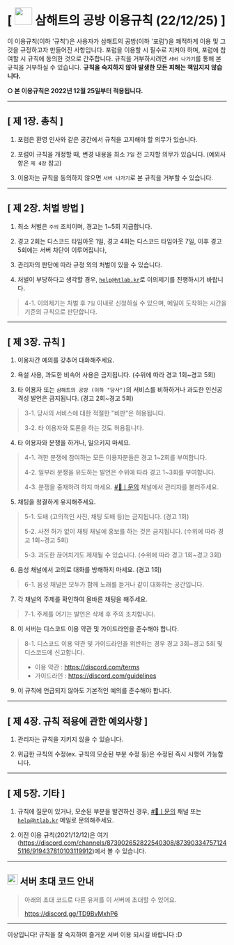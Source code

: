 # **[ <img src="https://cdn.discordapp.com/emojis/919436087481499688.webp" width="40" /> 삼해트의 공방 이용규칙 (22/12/25) ]**

이 이용규칙(이하 '규칙')은 사용자가 삼해트의 공방(이하 '포럼')을 쾌적하게 이용 및 그것을 규정하고자 만들어진 사항입니다. 포럼을 이용할 시 필수로 지켜야 하며, 포럼에 참여할 시 규칙에 동의한 것으로 간주합니다. 규칙을 거부하시려면 ``서버 나가기``를 통해 본 규칙을 거부하실 수 있습니다. __규칙을 숙지하지 않아 발생한 모든 피해는 책임지지 않습니다.__

**○ 본 이용규칙은 2022년 12월 25일부터 적용됩니다.**

---

## __[ 제 1장. 총칙 ]__

1. 포럼은 환영 인사와 같은 공간에서 규칙을 고지해야 할 의무가 있습니다.

2. 포럼이 규칙을 개정할 때, 변경 내용을 최소 ``7일`` 전 고지할 의무가 있습니다. (예외사항은 ``제 4장`` 참고)

3. 이용자는 규칙을 동의하지 않으면 ``서버 나가기``로 본 규칙을 거부할 수 있습니다.

---

## __[ 제 2장. 처벌 방법 ]__
1. 최소 처벌은 ``주의`` 조치이며, 경고는 1~5회 지급합니다.

2. 경고 2회는 디스코드 타임아웃 1일, 경고 4회는 디스코드 타임아웃 7일, 이후 경고 5회에는 서버 차단이 이루어집니다,

3. 관리자의 판단에 따라 규정 외의 처벌이 있을 수 있습니다.

4. 처벌이 부당하다고 생각할 경우, [``help@htlab.kr``](mailto:help@htlab.kr)로 이의제기를 진행하시기 바랍니다.
> 4-1. 이의제기는 처벌 후 ``7일`` 이내로 신청하실 수 있으며, 메일이 도착하는 시간을 기준의 규칙으로 판단합니다.

---

## __[ 제 3장. 규칙 ]__

1. 이용자간 예의를 갖추어 대화해주세요.

2. 욕설 사용, 과도한 비속어 사용은 금지됩니다. (수위에 따라 경고 1회~경고 5회)

3. 타 이용자 또는 ``삼해트의 공방 (이하 "당사")``의 서비스를 비하하거나 과도한 인신공격성 발언은 금지됩니다. (경고 2회~경고 5회)
> 3-1. 당사의 서비스에 대한 적절한 "비판"은 허용됩니다.
> 
> 3-2. 타 이용자와 토론을 하는 것도 허용됩니다.

4. 타 이용자와 분쟁을 하거나, 일으키지 마세요.
> 4-1. 격한 분쟁에 참여하는 모든 이용자분들은 경고 1~2회를 부여합니다.
> 
> 4-2. 일부러 분쟁을 유도하는 발언은 수위에 따라 경고 1~3회를 부여합니다.
> 
> 4-3. 분쟁을 중재하려 하지 마세요. [#🙋ㅣ문의](https://discord.com/channels/873902652822540308/1019737672916418602) 채널에서 관리자를 불러주세요.

5. 채팅을 청결하게 유지해주세요.
> 5-1. 도배 (고의적인 사진, 채팅 도배 등)는 금지됩니다. (경고 1회)
> 
> 5-2. 사전 허가 없이 채팅 채널에 홍보를 하는 것은 금지됩니다. (수위에 따라 경고 1회~경고 5회)
> 
> 5-3. 과도한 끊어치기도 제재될 수 있습니다. (수위에 따라 경고 1회~경고 3회)

6. 음성 채널에서 고의로 대화를 방해하지 마세요. (경고 1회)
> 6-1. 음성 채널은 모두가 함께 노래를 듣거나 같이 대화하는 공간입니다.

7. 각 채널의 주제를 확인하여 올바른 채팅을 해주세요.
> 7-1. 주제를 어기는 발언은 삭제 후 주의 조치합니다.

8. 이 서버는 디스코드 이용 약관 및 가이드라인을 준수해야 합니다.
> 8-1. 디스코드 이용 약관 및 가이드라인을 위반하는 경우 경고 3회~경고 5회 및 디스코드에 신고합니다.
> 
> - 이용 약관 : <https://discord.com/terms>
> - 가이드라인 : <https://discord.com/guidelines>

9. 이 규칙에 언급되지 않아도 기본적인 예의를 준수해야 합니다.

---

## __[ 제 4장. 규칙 적용에 관한 예외사항 ]__

1. 관리자는 규칙을 지키지 않을 수 있습니다.

2. 위급한 규칙의 수정(ex. 규칙의 모순된 부분 수정 등)은 수정된 즉시 시행이 가능합니다.

---

## __[ 제 5장. 기타 ]__

1. 규칙에 질문이 있거나, 모순된 부분을 발견하신 경우, [#🙋ㅣ문의](https://discord.com/channels/873902652822540308/1019737672916418602) 채널 또는 [``help@htlab.kr``](mailto:help@htlab.kr) 메일로 문의해주세요.

2. 이전 이용 규칙(2021/12/12)은 여기(<https://discord.com/channels/873902652822540308/873903347571245116/919437810103119912>)에서 볼 수 있습니다.

---

## <img src="https://cdn.discordapp.com/emojis/919437456837853204.webp" width="24" /> 서버 초대 코드 안내
> 아래의 초대 코드로 다른 유저를 이 서버에 초대할 수 있어요.
> 
> https://discord.gg/TD9BvMxhP6

---

이상입니다! 규칙을 잘 숙지하여 즐거운 서버 이용 되시길 바랍니다 :D

